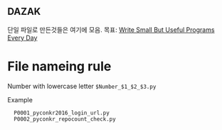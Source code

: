 ## DAZAK

단일 파일로 만든것들은 여기에 모음.
목표: [Write Small But Useful Programs Every Day](https://en.wikiquote.org/wiki/Ward_Cunningham)

# File nameing rule

Number with lowercase letter
`$Number_$1_$2_$3.py`

Example
```
  P0001_pyconkr2016_login_url.py
  P0002_pyconkr_repocount_check.py
```
